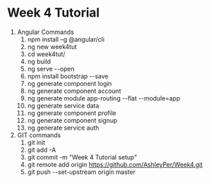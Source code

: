 # Week 4 Tutorial
1. Angular Commands
    1. npm install –g @angular/cli
    2. ng new week4tut
    3. cd week4tut/
    4. ng build
    5. ng serve --open
    6. npm install bootstrap --save
    7. ng generate component login
    8. ng generate component account
    9. ng generate module app-routing --flat --module=app
    10. ng generate service data
    11. ng generate component profile
    12. ng generate component signup
    13. ng generate service auth
2. GIT commands
    1. git init
    2. git add -A
    3. git commit -m "Week 4 Tutorial setup"
    4. git remote add origin https://github.com/AshleyPer/Week4.git
    5. git push --set-upstream origin master